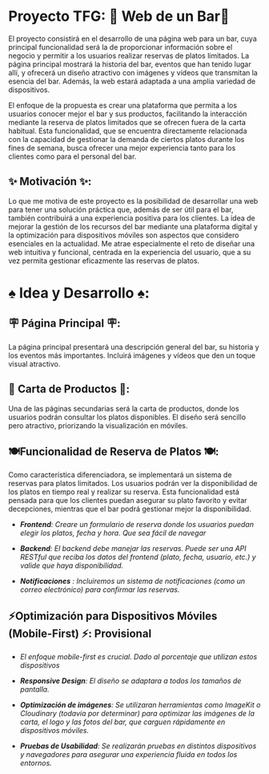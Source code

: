 # Proyecto TFG: 🍺​ Web de un Bar🍺​

El proyecto consistirá en el desarrollo de una página web para un bar, cuya principal funcionalidad será la de proporcionar información sobre el negocio y permitir a los usuarios realizar reservas de platos limitados. La página principal mostrará la historia del bar, eventos que han tenido lugar allí, y ofrecerá un diseño atractivo con imágenes y vídeos que transmitan la esencia del bar. Además, la web estará adaptada a una amplia variedad de dispositivos.

El enfoque de la propuesta es crear una plataforma que permita a los usuarios conocer mejor el bar y sus productos, facilitando la interacción mediante la reserva de platos limitados que se ofrecen fuera de la carta habitual. Esta funcionalidad, que se encuentra directamente relacionada con la capacidad de gestionar la demanda de ciertos platos durante los fines de semana, busca ofrecer una mejor experiencia tanto para los clientes como para el personal del bar.

## ✨​ Motivación ✨​:

Lo que me motiva de este proyecto es la posibilidad de desarrollar una web para tener una solución práctica que, además de ser útil para el bar, también contribuirá a una experiencia positiva para los clientes. La idea de mejorar la gestión de los recursos del bar mediante una plataforma digital y la optimización para dispositivos móviles son aspectos que considero esenciales en la actualidad. Me atrae especialmente el reto de diseñar una web intuitiva y funcional, centrada en la experiencia del usuario, que a su vez permita gestionar eficazmente las reservas de platos.

# ♠️ ​Idea y Desarrollo ♠️​:

## 🪧​ Página Principal 🪧​:

La página principal presentará una descripción general del bar, su historia y los eventos más importantes. Incluirá imágenes y vídeos que den un toque visual atractivo.

## 📝 Carta de Productos 📝:

Una de las páginas secundarias será la carta de productos, donde los usuarios podrán consultar los platos disponibles. El diseño será sencillo pero atractivo, priorizando la visualización en móviles.

## 🍽️​ Funcionalidad de Reserva de Platos 🍽️​:

Como característica diferenciadora, se implementará un sistema de reservas para platos limitados. Los usuarios podrán ver la disponibilidad de los platos en tiempo real y realizar su reserva. Esta funcionalidad está pensada para que los clientes puedan asegurar su plato favorito y evitar decepciones, mientras que el bar podrá gestionar mejor la disponibilidad.

- _**Frontend**: Creare un formulario de reserva donde los usuarios puedan elegir los platos, fecha y hora. Que sea fácil de navegar_

- _**Backend**: El backend debe manejar las reservas. Puede ser una API RESTful que reciba los datos del frontend (plato, fecha, usuario, etc.) y valide que haya disponibilidad._

- _**Notificaciones** : Incluiremos un sistema de notificaciones (como un correo electrónico) para confirmar las reservas._

## ⚡​ Optimización para Dispositivos Móviles (Mobile-First) ⚡​: Provisional

- _El enfoque mobile-first es crucial. Dado al porcentaje que utilizan estos dispositivos_

- _**Responsive Design**:  El diseño se adaptara a todos los tamaños de pantalla._

- _**Optimización de imágenes**: Se utilizaran herramientas como ImageKit o Cloudinary (todavia por determinar) para optimizar las imágenes de la carta, el logo y las fotos del bar, que carguen rápidamente en dispositivos móviles._

- _**Pruebas de Usabilidad**: Se realizarán pruebas en distintos dispositivos y navegadores para asegurar una experiencia fluida en todos los entornos._
